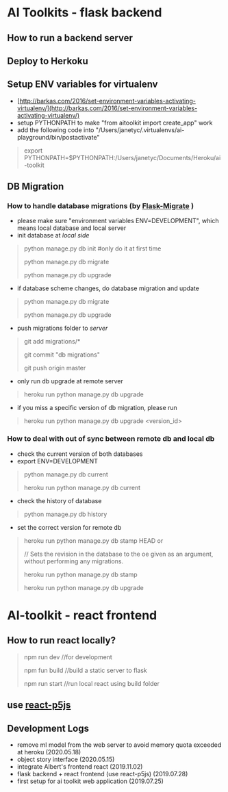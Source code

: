 
# AI Toolkits - flask backend
## How to run a backend server

## Deploy to Herkoku


## Setup ENV variables for virtualenv
- [http://barkas.com/2016/set-environment-variables-activating-virtualenv/](http://barkas.com/2016/set-environment-variables-activating-virtualenv/)
- setup PYTHONPATH to make "from aitoolkit import create_app" work
- add the following code into "/Users/janetyc/.virtualenvs/ai-playground/bin/postactivate"

> export PYTHONPATH=$PYTHONPATH:/Users/janetyc/Documents/Heroku/ai-toolkit

## DB Migration
### How to handle database migrations (by [Flask-Migrate](http://flask-migrate.readthedocs.io/en/latest/) )
- please make sure "environment variables ENV=DEVELOPMENT", which means local database and local server
- init database at *local side*
> python manage.py db init  #only do it at first time
> 
> python manage.py db migrate
> 
> python manage.py db upgrade
- if database scheme changes, do database migration and update
> python manage.py db migrate
> 
> python manage.py db upgrade

- push migrations folder to *server*
> git add migrations/*
> 
> git commit "db migrations"
> 
> git push origin master

- only run db upgrade at remote server
> heroku run python manage.py db upgrade
> 

- if you miss a specific version of db migration, please run
> heroku run python manage.py db upgrade <version_id>

### How to deal with out of sync between remote db and local db
- check the current version of both databases
- export ENV=DEVELOPMENT
> python manage.py db current
> 
> heroku run python manage.py db current

- check the history of database
> python manage.py db history

-  set the correct version for remote db
> heroku run python manage.py db stamp HEAD or
> 
> // Sets the revision in the database to the oe given as an argument, without performing any migrations.
> 
> heroku run python manage.py db stamp <revision> 
> 
> heroku run python manage.py db upgrade

# AI-toolkit - react frontend
## How to run react locally?
> npm run dev //for development
> 
> npm fun build //build a static server to flask
> 
> npm run start //run local react using build folder


## use [react-p5js](https://github.com/atorov/react-p5js)

## Development Logs
- remove ml model from the web server to avoid memory quota exceeded at heroku (2020.05.18)
- object story interface (2020.05.15)
- integrate Albert's frontend react (2019.11.02)
- flask backend + react frontend (use react-p5js) (2019.07.28)
- first setup for ai toolkit web application (2019.07.25)